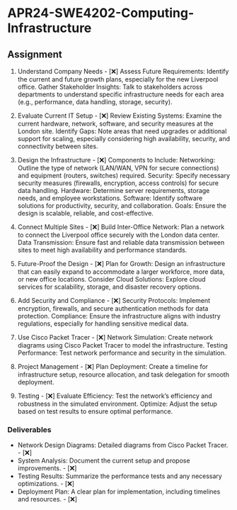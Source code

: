 # APR24-SWE4202-Computing-Infrastructure
 
## Assignment
1. Understand Company Needs - [❌]
Assess Future Requirements: Identify the current and future growth plans, especially for the new Liverpool office.
Gather Stakeholder Insights: Talk to stakeholders across departments to understand specific infrastructure needs for each area (e.g., performance, data handling, storage, security).

2. Evaluate Current IT Setup - [❌]
Review Existing Systems: Examine the current hardware, network, software, and security measures at the London site.
Identify Gaps: Note areas that need upgrades or additional support for scaling, especially considering high availability, security, and connectivity between sites.

3. Design the Infrastructure - [❌]
Components to Include:
Networking: Outline the type of network (LAN/WAN, VPN for secure connections) and equipment (routers, switches) required.
Security: Specify necessary security measures (firewalls, encryption, access controls) for secure data handling.
Hardware: Determine server requirements, storage needs, and employee workstations.
Software: Identify software solutions for productivity, security, and collaboration.
Goals: Ensure the design is scalable, reliable, and cost-effective.

4. Connect Multiple Sites - [❌]
Build Inter-Office Network: Plan a network to connect the Liverpool office securely with the London data center.
Data Transmission: Ensure fast and reliable data transmission between sites to meet high availability and performance standards.

5. Future-Proof the Design - [❌]
Plan for Growth: Design an infrastructure that can easily expand to accommodate a larger workforce, more data, or new office locations.
Consider Cloud Solutions: Explore cloud services for scalability, storage, and disaster recovery options.

6. Add Security and Compliance - [❌]
Security Protocols: Implement encryption, firewalls, and secure authentication methods for data protection.
Compliance: Ensure the infrastructure aligns with industry regulations, especially for handling sensitive medical data.

7. Use Cisco Packet Tracer - [❌]
Network Simulation: Create network diagrams using Cisco Packet Tracer to model the infrastructure.
Testing Performance: Test network performance and security in the simulation.

8. Project Management - [❌]
Plan Deployment: Create a timeline for infrastructure setup, resource allocation, and task delegation for smooth deployment.

9. Testing - [❌]
Evaluate Efficiency: Test the network’s efficiency and robustness in the simulated environment.
Optimize: Adjust the setup based on test results to ensure optimal performance.

### Deliverables
- Network Design Diagrams: Detailed diagrams from Cisco Packet Tracer. - [❌]
- System Analysis: Document the current setup and propose improvements. - [❌]
- Testing Results: Summarize the performance tests and any necessary optimizations. - [❌]
- Deployment Plan: A clear plan for implementation, including timelines and resources. - [❌]